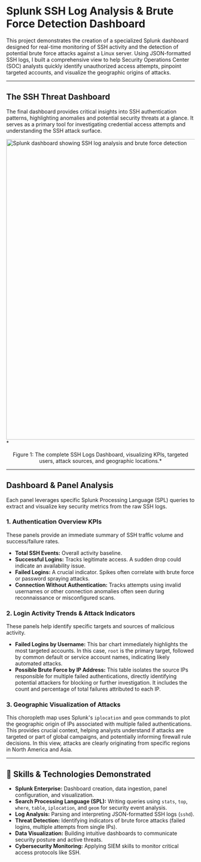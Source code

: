 # Splunk SSH Log Analysis & Brute Force Detection Dashboard

This project demonstrates the creation of a specialized Splunk dashboard designed for real-time monitoring of SSH activity and the detection of potential brute force attacks against a Linux server. Using JSON-formatted SSH logs, I built a comprehensive view to help Security Operations Center (SOC) analysts quickly identify unauthorized access attempts, pinpoint targeted accounts, and visualize the geographic origins of attacks.

---
## The SSH Threat Dashboard

The final dashboard provides critical insights into SSH authentication patterns, highlighting anomalies and potential security threats at a glance. It serves as a primary tool for investigating credential access attempts and understanding the SSH attack surface.

<img src="./assets/Brute Force Dashboard.png" width="800" alt="Splunk dashboard showing SSH log analysis and brute force detection">
*<p align="center">Figure 1: The complete SSH Logs Dashboard, visualizing KPIs, targeted users, attack sources, and geographic locations.*</p>

---
## Dashboard & Panel Analysis

Each panel leverages specific Splunk Processing Language (SPL) queries to extract and visualize key security metrics from the raw SSH logs.

### 1. Authentication Overview KPIs
These panels provide an immediate summary of SSH traffic volume and success/failure rates.
* **Total SSH Events:** Overall activity baseline.
* **Successful Logins:** Tracks legitimate access. A sudden drop could indicate an availability issue.
* **Failed Logins:** A crucial indicator. Spikes often correlate with brute force or password spraying attacks.
* **Connection Without Authentication:** Tracks attempts using invalid usernames or other connection anomalies often seen during reconnaissance or misconfigured scans.

### 2. Login Activity Trends & Attack Indicators
These panels help identify specific targets and sources of malicious activity.
* **Failed Logins by Username:** This bar chart immediately highlights the most targeted accounts. In this case, `root` is the primary target, followed by common default or service account names, indicating likely automated attacks.
* **Possible Brute Force by IP Address:** This table isolates the source IPs responsible for multiple failed authentications, directly identifying potential attackers for blocking or further investigation. It includes the count and percentage of total failures attributed to each IP.

### 3. Geographic Visualization of Attacks
This choropleth map uses Splunk's `iplocation` and `geom` commands to plot the geographic origin of IPs associated with multiple failed authentications. This provides crucial context, helping analysts understand if attacks are targeted or part of global campaigns, and potentially informing firewall rule decisions. In this view, attacks are clearly originating from specific regions in North America and Asia.

---
## 🚀 Skills & Technologies Demonstrated

* **Splunk Enterprise:** Dashboard creation, data ingestion, panel configuration, and visualization.
* **Search Processing Language (SPL):** Writing queries using `stats`, `top`, `where`, `table`, `iplocation`, and `geom` for security event analysis.
* **Log Analysis:** Parsing and interpreting JSON-formatted SSH logs (`sshd`).
* **Threat Detection:** Identifying indicators of brute force attacks (failed logins, multiple attempts from single IPs).
* **Data Visualization:** Building intuitive dashboards to communicate security posture and active threats.
* **Cybersecurity Monitoring:** Applying SIEM skills to monitor critical access protocols like SSH.
